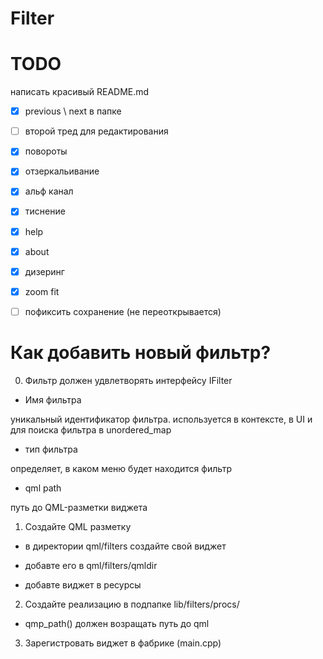 # Filter

# TODO
написать красивый README.md
- [x] previous \ next в папке
- [ ] второй тред для редактирования
- [x] повороты
- [x] отзеркальивание
- [x] альф канал 
- [x] тиснение
- [x] help
- [x] about
- [x] дизеринг
- [x] zoom fit
- [ ] пофиксить сохранение (не переоткрывается)


# Как добавить новый фильтр?

0. Фильтр должен удвлетворять интерфейсу IFilter
- Имя фильтра

уникальный идентификатор фильтра. используется в контексте, в UI и для поиска фильтра в unordered_map

- тип фильтра

определяет, в каком меню будет находится фильтр

- qml path

путь до QML-разметки виджета

1. Создайте QML разметку 

- в директории qml/filters создайте свой виджет

- добавте его в qml/filters/qmldir

- добавте виджет в ресурсы

2. Создайте реализацию в подпапке lib/filters/procs/

- qmp_path() должен возращать путь до qml

3. Зарегистровать виджет в фабрике (main.cpp)

